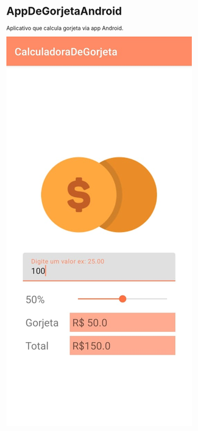 # AppDeGorjetaAndroid
Aplicativo que calcula gorjeta via app Android.

<img src="https://github.com/vihmar/AppDeGorjetaAndroid/blob/main/Gorjeta.jpeg">
